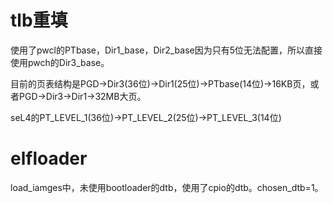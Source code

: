 # tlb重填

使用了pwcl的PTbase，Dir1_base，Dir2_base因为只有5位无法配置，所以直接使用pwch的Dir3_base。

目前的页表结构是PGD->Dir3(36位)->Dir1(25位)->PTbase(14位)->16KB页，或者PGD->Dir3->Dir1->32MB大页。

seL4的PT_LEVEL_1(36位)->PT_LEVEL_2(25位)->PT_LEVEL_3(14位)







# elfloader

load_iamges中，未使用bootloader的dtb，使用了cpio的dtb。chosen_dtb=1。
